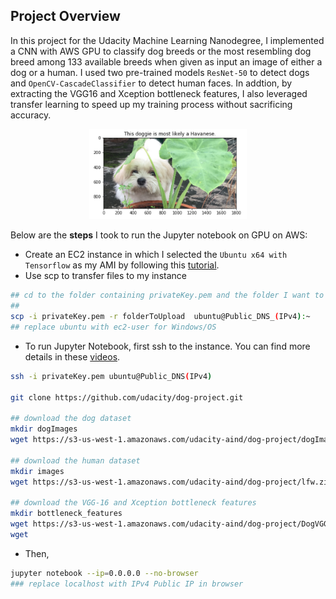 [//]: # (Image References)

[image2]: ./images/vgg16_model.png "VGG-16 Model Keras Layers"
[image3]: ./images/vgg16_model_draw.png "VGG16 Model Figure"
## Project Overview

In this project for the Udacity Machine Learning Nanodegree, I implemented a CNN with AWS GPU to classify dog breeds or the most resembling dog breed among 133 available breeds when given as input an image of either a dog or a human. I used two pre-trained models `ResNet-50` to detect dogs and `OpenCV-CascadeClassifier` to detect human faces. In addtion, by extracting the VGG16 and Xception bottleneck features, I also leveraged transfer learning to speed up my training process without sacrificing accuracy.

<p align="center">
	<img src="images/predict-myDogs-breed.png" height="50%" width="50%">
</p>

Below are the **steps** I took to run the Jupyter notebook on GPU on AWS:
- Create an EC2 instance in which I selected the `Ubuntu x64 with Tensorflow` as my AMI by following this [tutorial](https://hackernoon.com/keras-with-gpu-on-amazon-ec2-a-step-by-step-instruction-4f90364e49ac).
- Use scp to transfer files to my instance
```sh
## cd to the folder containing privateKey.pem and the folder I want to upload 
## 
scp -i privateKey.pem -r folderToUpload  ubuntu@Public_DNS_(IPv4):~
## replace ubuntu with ec2-user for Windows/OS
``` 
- To run Jupyter Notebook, first ssh to the instance. You can find more details in these [videos](https://www.youtube.com/watch?v=XJnpl7mQBIw).
```sh
ssh -i privateKey.pem ubuntu@Public_DNS(IPv4)

git clone https://github.com/udacity/dog-project.git

## download the dog dataset
mkdir dogImages
wget https://s3-us-west-1.amazonaws.com/udacity-aind/dog-project/dogImages.zip

## download the human dataset
mkdir images
wget https://s3-us-west-1.amazonaws.com/udacity-aind/dog-project/lfw.zip

## download the VGG-16 and Xception bottleneck features
mkdir bottleneck_features
wget https://s3-us-west-1.amazonaws.com/udacity-aind/dog-project/DogVGG16Data.npz
wget 
```
- Then,
```sh
jupyter notebook --ip=0.0.0.0 --no-browser
### replace localhost with IPv4 Public IP in browser
```


<!-- 
## Suggestions to Make your Project Stand Out!

(Presented in no particular order ...)

#### (1) Augment the Training Data 

[Augmenting the training and/or validation set](https://blog.keras.io/building-powerful-image-classification-models-using-very-little-data.html) might help improve model performance. 

#### (2) Turn your Algorithm into a Web App

Turn your code into a web app using [Flask](http://flask.pocoo.org/) or [web.py](http://webpy.org/docs/0.3/tutorial)!  

#### (3) Overlay Dog Ears on Detected Human Heads

Overlay a Snapchat-like filter with dog ears on detected human heads.  You can determine where to place the ears through the use of the OpenCV face detector, which returns a bounding box for the face.  If you would also like to overlay a dog nose filter, some nice tutorials for facial keypoints detection exist [here](https://www.kaggle.com/c/facial-keypoints-detection/details/deep-learning-tutorial).

#### (4) Add Functionality for Dog Mutts

Currently, if a dog appears 51% German Shephard and 49% poodle, only the German Shephard breed is returned.  The algorithm is currently guaranteed to fail for every mixed breed dog.  Of course, if a dog is predicted as 99.5% Labrador, it is still worthwhile to round this to 100% and return a single breed; so, you will have to find a nice balance.  

#### (5) Experiment with Multiple Dog/Human Detectors

Perform a systematic evaluation of various methods for detecting humans and dogs in images.  Provide improved methodology for the `face_detector` and `dog_detector` functions. -->
